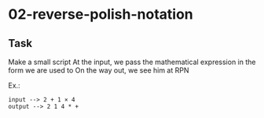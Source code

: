 # 02-reverse-polish-notation

## Task

Make a small script
At the input, we pass the mathematical expression in the form we are used to
On the way out, we see him at RPN

Ex.:

```
input --> 2 + 1 × 4
output --> 2 1 4 * +
```
